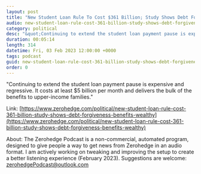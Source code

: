 ```yaml
---
layout: post
title: "New Student Loan Rule To Cost $361 Billion; Study Shows Debt Forgiveness Benefits The Wealthy"
audio: new-student-loan-rule-cost-361-billion-study-shows-debt-forgiveness-benefits-wealthy-2
category: political
desc: "&quot;Continuing to extend the student loan payment pause is expensive and regressive. It costs at least $5 billion per month and delivers the bulk of the benefits to upper-income families.&quot;"
duration: 00:05:14
length: 314
datetime: Fri, 03 Feb 2023 12:00:00 +0000
tags: podcast
guid: new-student-loan-rule-cost-361-billion-study-shows-debt-forgiveness-benefits-wealthy-0
order: 0
---
```

&quot;Continuing to extend the student loan payment pause is expensive and regressive. It costs at least $5 billion per month and delivers the bulk of the benefits to upper-income families.&quot;

Link: [https://www.zerohedge.com/political/new-student-loan-rule-cost-361-billion-study-shows-debt-forgiveness-benefits-wealthy](https://www.zerohedge.com/political/new-student-loan-rule-cost-361-billion-study-shows-debt-forgiveness-benefits-wealthy)

About: The Zerohedge Podcast is a non-commercial, automated program, designed to give people a way to get news from Zerohedge in an audio format.  I am actively working on tweaking and improving the setup to create a better listening experience (February 2023).  Suggestions are welcome: [zerohedgePodcast@outlook.com](mailto:zerohedgePodcast@outlook.com)